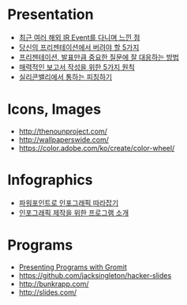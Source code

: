 Presentation
============
* [최근 여러 해외 IR Event를 다니며 느낀 점](http://www.venturesquare.net/562850)
* [당신의 프리젠테이션에서 버려야 할 5가지](http://ppss.kr/archives/35732)
* [프리젠테이션, 발표만큼 중요한 질문에 잘 대응하는 방법](http://ppss.kr/archives/36551)
* [매력적인 보고서 작성을 위한 5가지 원칙](http://ppss.kr/archives/37247)
* [실리콘밸리에서 통하는 피칭하기](http://www.venturesquare.net/578109)

# Icons, Images
* http://thenounproject.com/
* http://wallpaperswide.com/
* https://color.adobe.com/ko/create/color-wheel/

# Infographics
* [파워포인트로 인포그래픽 따라잡기](http://ppss.kr/archives/39000)
* [인포그래픽 제작을 위한 프로그램 소개](http://snsrp.com/18)

# Programs
* [Presenting Programs with Gromit](http://www.home.unix-ag.org/simon/gromit/)
* https://github.com/jacksingleton/hacker-slides
* http://bunkrapp.com/
* http://slides.com/
